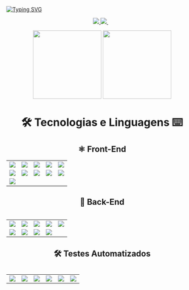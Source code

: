 

[![Typing SVG](https://readme-typing-svg.herokuapp.com?color=%23EF8AA4&size=25&center=true&vCenter=true&width=1000&lines=%3C+Ol%C3%A1+%F0%9F%91%8B%2C+sou+Michael!+%F0%9F%91%A8%E2%80%8D%F0%9F%92%BB+%2F%3E)](https://git.io/typing-svg)
<p align='center'>
  <a href = "mailto:7michaeel7@gmail.com">
    <img src="https://img.shields.io/badge/Gmail-0D1117?style=for-the-badge&logo=gmail&logoColor=ef8aa4" target="_blank">
  </a>
  <a href="https://www.linkedin.com/in/michaelcaxias/" target="_blank">
    <img src="https://img.shields.io/badge/-Linkedin-0D1117?style=for-the-badge&logo=linkedin&logoColor=ef8aa4" />
  </a>&nbsp;&nbsp;
</p>

<p align='center'>
  <img height="180em" src="https://github-readme-stats.vercel.app/api?username=michaelcaxias&show_icons=true&include_all_commits=true&count_private=true&theme=react&hide_border=true&bg_color=0D1117&title_color=ff8da4&icon_color=c2f0ff">
  <img height="180em" src="https://github-readme-stats.vercel.app/api/top-langs/?username=michaelcaxias&langs_count=10&layout=compact&theme=react&hide_border=true&bg_color=0D1117&title_color=ff8da4&icon_color=eafaff">
</p>

<div align='center'>
  <h1 >🛠 Tecnologias e Linguagens ⌨ </h1>
  <div>
    <h2>⚛️ Front-End</h2>
    <table>
      <tbody>
        <tr>
          <td>
            <img src="https://img.shields.io/badge/-html5-0D1117?style=for-the-badge&logo=html5&logoColor=ef8aa4" />
          </td>
          <td>
            <img src="https://img.shields.io/badge/-css-0D1117?style=for-the-badge&logo=css3&logoColor=ef8aa4" />
          </td>
          <td>
            <img src="https://img.shields.io/badge/-sass-0D1117?style=for-the-badge&logo=sass&logoColor=ef8aa4" />
          </td>
          <td>
            <img src="https://img.shields.io/badge/-JavaScript-0D1117?style=for-the-badge&logo=JavaScript&logoColor=ef8aa4" />
          </td>
          <td>
            <img src="https://img.shields.io/badge/-react%20router-0D1117?style=for-the-badge&logo=react-router&logoColor=ef8aa4" />
          </td>
        </tr>
        <tr>
          <td>
            <img src="https://img.shields.io/badge/-react-0D1117?style=for-the-badge&logo=react&logoColor=ef8aa4" />
          </td>
          <td>
            <img src="https://img.shields.io/badge/-react%20native-0D1117?style=for-the-badge&logo=react&logoColor=ef8aa4" />
          </td>
          <td>
            <img src="https://img.shields.io/badge/-bootstrap-0D1117?style=for-the-badge&logo=bootstrap&logoColor=ef8aa4" />
          </td>
          <td>
            <img src="https://img.shields.io/badge/-redux-0D1117?style=for-the-badge&logo=redux&logoColor=ef8aa4" />
          </td>
          <td>
            <img src="https://img.shields.io/badge/styled--components-0D1117?style=for-the-badge&logo=styled-components&logoColor=ef8aa4" />
          </td>
        </tr>
        <tr>
          <td>
            <img src="https://img.shields.io/badge/Tailwind_CSS-0D1117?style=for-the-badge&logo=tailwind-css&logoColor=ef8aa4" />
          </td>
          <td></td>
          <td></td>
          <td></td>
          <td></td>
        </tr>
      </tbody>
    <table>

  </div>
  <div>
    <h2>🌟 Back-End</h2>
    <table>
      <tbody>
        <tr>
          <td>
            <img src="https://img.shields.io/badge/-mysql-0D1117?style=for-the-badge&logo=mysql&logoColor=ef8aa4" />
          </td>
          <td>
            <img src="https://img.shields.io/badge/-node.js-0D1117?style=for-the-badge&logo=nodedotjs&logoColor=ef8aa4" />
          </td>
          <td>
            <img src="https://img.shields.io/badge/-typescript-0D1117?style=for-the-badge&logo=typescript&logoColor=ef8aa4" />
          </td>
          <td>
            <img src="https://img.shields.io/badge/-express.js-0D1117?style=for-the-badge&logo=express&logoColor=ef8aa4" />
          </td>
          <td>
            <img src="https://img.shields.io/badge/sequelize.js-0D1117?style=for-the-badge&logo=sequelize&logoColor=ef8aa4" />
          </td>
        </tr>
        <tr>
          <td>
            <img src="https://img.shields.io/badge/-docker-0D1117?style=for-the-badge&logo=docker&logoColor=ef8aa4" />
          </td>
          <td>
            <img src="https://img.shields.io/badge/-mongodb-0D1117?style=for-the-badge&logo=mongodb&logoColor=ef8aa4" />
          </td>
          <td>
            <img src="https://img.shields.io/badge/-python-0D1117?style=for-the-badge&logo=python&logoColor=ef8aa4" />
          </td>
          <td>
            <img src="https://img.shields.io/badge/-java-0D1117?style=for-the-badge&logo=java&logoColor=ef8aa4" />
          </td>
        </tr>
      </tbody>
    <table>
  </div>
  <div>
    <h2>🛠 Testes Automatizados</h2>
    <table>
      <tbody>
        <tr>
          <td>
            <img src="https://img.shields.io/badge/mocha.js-0D1117?style=for-the-badge&logo=mocha&logoColor=ef8aa4" />
          </td>
          <td>
            <img src="https://img.shields.io/badge/chai.js-0D1117?style=for-the-badge&logo=chai&logoColor=ef8aa4" />
          </td>
          <td>
            <img src="https://img.shields.io/badge/Sinon.js-0D1117?style=for-the-badge&logo=Sinon&logoColor=ef8aa4" />
          </td>
          <td>
            <img src="https://img.shields.io/badge/testing%20library-0D1117?style=for-the-badge&logo=testing-library&logoColor=ef8aa4" />
          </td>
          <td>
            <img src="https://img.shields.io/badge/-jest-0D1117?style=for-the-badge&logo=jest&logoColor=ef8aa4" />
          </td>
          <td>
            <img src="https://img.shields.io/badge/Cypress-0D1117?style=for-the-badge&logo=cypress&logoColor=ef8aa4" />
          </td>
        </tr>
      </tbody>
    <table>
  </div>
</div>
